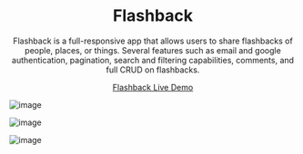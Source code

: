 <h1 align="center">Flashback</h1>

<p align="center">Flashback is a full-responsive app that allows users to share flashbacks of people, places, or things. Several features such as email and google authentication, pagination, search and filtering capabilities, comments, and full CRUD on flashbacks.</p>

<p align="center"><a  href="https://flashback-frontend.onrender.com">Flashback Live Demo</a></p>

![image](https://user-images.githubusercontent.com/97556168/229916625-4f099ac1-b658-44b4-86a2-5841d93ebb08.png)

![image](https://user-images.githubusercontent.com/97556168/229916801-4c724f13-0152-44ab-9f6c-0f2e903b6ea3.png)

![image](https://user-images.githubusercontent.com/97556168/229916866-bbff37a5-5bb9-45eb-ad13-b8bcda4ed1f6.png)
